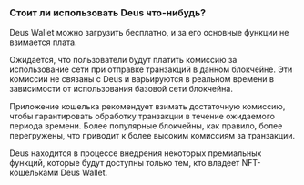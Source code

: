 ### Стоит ли использовать Deus что-нибудь?

Deus Wallet можно загрузить бесплатно, и за его основные функции не взимается плата.

Ожидается, что пользователи будут платить комиссию за использование сети при отправке транзакций в данном блокчейне. Эти комиссии не связаны с Deus и варьируются в реальном времени в зависимости от использования базовой сети блокчейна.

Приложение кошелька рекомендует взимать достаточную комиссию, чтобы гарантировать обработку транзакции в течение ожидаемого периода времени. Более популярные блокчейны, как правило, более перегружены, что приводит к более высоким комиссиям за транзакции.

Deus находится в процессе внедрения некоторых премиальных функций, которые будут доступны только тем, кто владеет NFT-кошельками Deus Wallet.